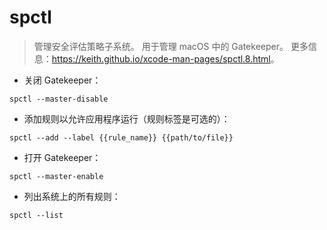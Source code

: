 # spctl

> 管理安全评估策略子系统。
> 用于管理 macOS 中的 Gatekeeper。
> 更多信息：<https://keith.github.io/xcode-man-pages/spctl.8.html>。

- 关闭 Gatekeeper：

`spctl --master-disable`

- 添加规则以允许应用程序运行（规则标签是可选的）：

`spctl --add --label {{rule_name}} {{path/to/file}}`

- 打开 Gatekeeper：

`spctl --master-enable`

- 列出系统上的所有规则：

`spctl --list`